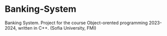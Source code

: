 # Banking-System
Banking System. Project for the course Object-orented programming 2023-2024, written in C++. (Sofia University, FMI) 
